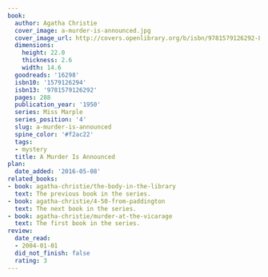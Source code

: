 ```yaml
---
book:
  author: Agatha Christie
  cover_image: a-murder-is-announced.jpg
  cover_image_url: http://covers.openlibrary.org/b/isbn/9781579126292-L.jpg
  dimensions:
    height: 22.0
    thickness: 2.6
    width: 14.6
  goodreads: '16298'
  isbn10: '1579126294'
  isbn13: '9781579126292'
  pages: 288
  publication_year: '1950'
  series: Miss Marple
  series_position: '4'
  slug: a-murder-is-announced
  spine_color: '#f2ac22'
  tags:
  - mystery
  title: A Murder Is Announced
plan:
  date_added: '2016-05-08'
related_books:
- book: agatha-christie/the-body-in-the-library
  text: The previous book in the series.
- book: agatha-christie/4-50-from-paddington
  text: The next book in the series.
- book: agatha-christie/murder-at-the-vicarage
  text: The first book in the series.
review:
  date_read:
  - 2004-01-01
  did_not_finish: false
  rating: 3
---
```

